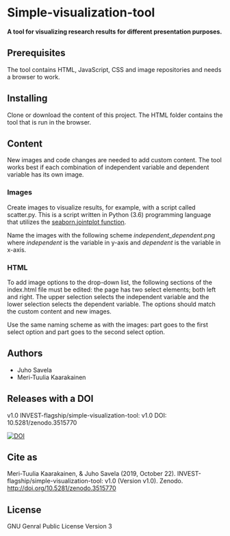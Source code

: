 # Simple-visualization-tool
**A tool for visualizing research results for different presentation purposes.**

## Prerequisites
The tool contains HTML, JavaScript, CSS and image repositories and needs a browser to work.

## Installing
Clone or download the content of this project. The HTML folder contains the tool that is run in the browser.

## Content
New images and code changes are needed to add custom content. The tool works best if each combination of independent variable and dependent variable has its own image.

### Images
Create images to visualize results, for example, with a script called scatter.py. This is a script written in Python (3.6) programming language that utilizes the [seaborn.jointplot function](https://seaborn.pydata.org/generated/seaborn.jointplot.html). 

Name the images with the following scheme *independent*\_*dependent*.png where *independent* is the variable in y-axis and *dependent* is the variable in x-axis.

### HTML
To add image options to the drop-down list, the following sections of the index.html file must be edited: the page has two select elements; both left and right. The upper selection selects the independent variable and the lower selection selects the dependent variable. The options should match the custom content and new images.

Use the same naming scheme as with the images: <independent> part goes to the first select option and <dependent> part goes to the second select option.

## Authors
- Juho Savela
- Meri-Tuulia Kaarakainen

## Releases with a DOI
v1.0 INVEST-flagship/simple-visualization-tool: v1.0
 DOI: 10.5281/zenodo.3515770
 
<a href="https://zenodo.org/badge/latestdoi/215022468"><img src="https://zenodo.org/badge/215022468.svg" alt="DOI"></a>


## Cite as
Meri-Tuulia Kaarakainen, & Juho Savela (2019, October 22). INVEST-flagship/simple-visualization-tool: v1.0 (Version v1.0). Zenodo. http://doi.org/10.5281/zenodo.3515770

## License
GNU Genral Public License
Version 3
